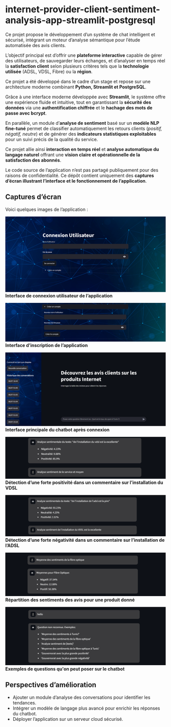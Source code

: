 # internet-provider-client-sentiment-analysis-app-streamlit-postgresql
Ce projet propose le développement d’un système de chat intelligent et sécurisé, intégrant un moteur d’analyse sémantique pour l’étude automatisée des avis clients.

L’objectif principal est d’offrir une **plateforme interactive** capable de gérer des utilisateurs, de sauvegarder leurs échanges, et d’analyser en temps réel la **satisfaction client** selon plusieurs critères tels que la **technologie utilisée** (ADSL, VDSL, Fibre) ou la **région**.

Ce projet a été développé dans le cadre d’un stage et repose sur une architecture moderne combinant **Python, Streamlit et PostgreSQL**.

Grâce à une interface moderne développée avec **Streamlit**, le système offre une expérience fluide et intuitive, tout en garantissant la **sécurité des données** via une **authentification chiffrée** et le **hachage des mots de passe avec bcrypt**.  

En parallèle, un module d’**analyse de sentiment** basé sur un **modèle NLP fine-tuné** permet de classifier automatiquement les retours clients (*positif, négatif, neutre*) et de générer des **indicateurs statistiques exploitables** pour un suivi précis de la qualité du service.

Ce projet allie ainsi **interaction en temps réel** et **analyse automatique du langage naturel** offrant une **vision claire et opérationnelle de la satisfaction des abonnés**.

Le code source de l’application n’est pas partagé publiquement pour des raisons de confidentialité.
Ce dépôt contient uniquement des **captures d’écran illustrant l’interface et le fonctionnement de l’application**.

## Captures d’écran

Voici quelques images de l’application :

![Interface de connexion utilisateur de l’application](interface%20connexion.png)
**Interface de connexion utilisateur de l’application**  



![Interface d’inscription de l’application](interface%20insription.png)
**Interface d’inscription de l’application**  




    
![Interface principale du chatbot après connexion](interface%20chatbot.png)
**Interface principale du chatbot après connexion**  




    
![Détection d’une forte positivité dans un commentaire sur l’installation du VDSL](analyse%20de%20sentiments%20installation%20du%20VDSL.png)
**Détection d’une forte positivité dans un commentaire sur l’installation du VDSL**  




    
![Détection d’une forte négativité dans un commentaire sur l’installation de l’ADSL](analyse%20de%20sentiments%20installation%20de%20ADSL.png)
**Détection d’une forte négativité dans un commentaire sur l’installation de l’ADSL**  




    
![Répartition des sentiments des avis pour une produit donné](Avis%20sur%20la%20fibre%20optique.png)
**Répartition des sentiments des avis pour une produit donné**  




    
![Exemples de questions qu'on peut poser sur le chatbot](Exemples%20questions%20chatbot.png)
**Exemples de questions qu'on peut poser sur le chatbot**  


  
## Perspectives d’amélioration

- Ajouter un module d’analyse des conversations pour identifier les tendances.
- Intégrer un modèle de langage plus avancé pour enrichir les réponses du chatbot.
- Déployer l’application sur un serveur cloud sécurisé.



